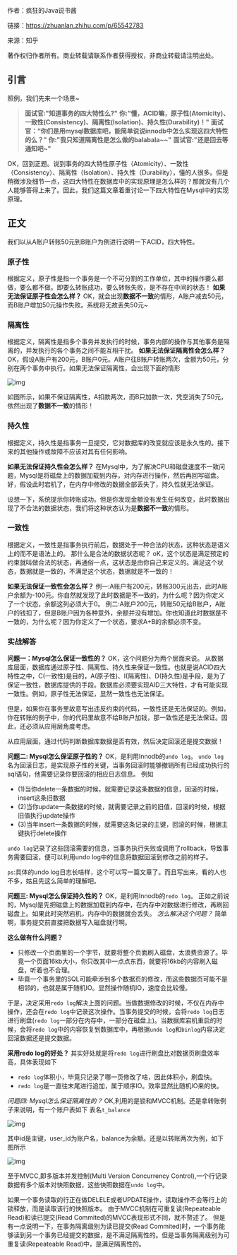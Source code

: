 作者：疯狂的Java说书酱

链接：https://zhuanlan.zhihu.com/p/65542783

来源：知乎

著作权归作者所有。商业转载请联系作者获得授权，非商业转载请注明出处。

## **引言**

照例，我们先来一个场景~

> **面试官:"知道事务的四大特性么?"**
> **你:"懂，ACID嘛，原子性(Atomicity)、一致性(Consistency)、隔离性(Isolation)、持久性(Durability)！"**
> **面试官：“你们是用mysql数据库吧，能简单说说innodb中怎么实现这四大特性的么？”**
> **你:"我只知道隔离性是怎么做的balabala~~"**
> **面试官:"还是回去等通知吧~"**

OK，回到正题。说到事务的四大特性原子性（Atomicity）、一致性（Consistency）、隔离性（Isolation）、持久性（Durability），懂的人很多。但是稍微涉及细节一点，这四大特性在数据库中的实现原理是怎么样的？那就没有几个人能够答得上来了。因此，我们这篇文章着重讨论一下四大特性在Mysql中的实现原理。

## **正文**

我们以从A账户转账50元到B账户为例进行说明一下ACID，四大特性。

### **原子性**

根据定义，原子性是指一个事务是一个不可分割的工作单位，其中的操作要么都做，要么都不做。即要么转账成功，要么转账失败，是不存在中间的状态！
**如果无法保证原子性会怎么样？**
OK，就会出现**数据不一致**的情形，A账户减去50元，而B账户增加50元操作失败。系统将无故丢失50元~

### **隔离性**

根据定义，隔离性是指多个事务并发执行的时候，事务内部的操作与其他事务是隔离的，并发执行的各个事务之间不能互相干扰。
**如果无法保证隔离性会怎么样？**
OK，假设A账户有200元，B账户0元。A账户往B账户转账两次，金额为50元，分别在两个事务中执行。如果无法保证隔离性，会出现下面的情形



![img](https://pic2.zhimg.com/v2-6676989ee963a3ce9ba0b97707da1f95_b.jpg)



如图所示，如果不保证隔离性，A扣款两次，而B只加款一次，凭空消失了50元，依然出现了**数据不一致**的情形！

### **持久性**

根据定义，持久性是指事务一旦提交，它对数据库的改变就应该是永久性的。接下来的其他操作或故障不应该对其有任何影响。

**如果无法保证持久性会怎么样？**
在Mysql中，为了解决CPU和磁盘速度不一致问题，Mysql是将磁盘上的数据加载到内存，对内存进行操作，然后再回写磁盘。好，假设此时宕机了，在内存中修改的数据全部丢失了，持久性就无法保证。

设想一下，系统提示你转账成功。但是你发现金额没有发生任何改变，此时数据出现了不合法的数据状态，我们将这种状态认为是**数据不一致**的情形。

### **一致性**

根据定义，一致性是指事务执行前后，数据处于一种合法的状态，这种状态是语义上的而不是语法上的。
那什么是合法的数据状态呢？
oK，这个状态是满足预定的约束就叫做合法的状态，再通俗一点，这状态是由你自己来定义的。满足这个状态，数据就是一致的，不满足这个状态，数据就是不一致的！

**如果无法保证一致性会怎么样？**
例一:A账户有200元，转账300元出去，此时A账户余额为-100元。你自然就发现了此时数据是不一致的，为什么呢？因为你定义了一个状态，余额这列必须大于0。
例二:A账户200元，转账50元给B账户，A账户的钱扣了，但是B账户因为各种意外，余额并没有增加。你也知道此时数据是不一致的，为什么呢？因为你定义了一个状态，要求A+B的余额必须不变。

### **实战解答**

**问题一：Mysql怎么保证一致性的？**
OK，这个问题分为两个层面来说。
从数据库层面，数据库通过原子性、隔离性、持久性来保证一致性。也就是说ACID四大特性之中，C(一致性)是目的，A(原子性)、I(隔离性)、D(持久性)是手段，是为了保证一致性，数据库提供的手段。数据库必须要实现AID三大特性，才有可能实现一致性。例如，原子性无法保证，显然一致性也无法保证。

但是，如果你在事务里故意写出违反约束的代码，一致性还是无法保证的。例如，你在转账的例子中，你的代码里故意不给B账户加钱，那一致性还是无法保证。因此，还必须从应用层角度考虑。

从应用层面，通过代码判断数据库数据是否有效，然后决定回滚还是提交数据！

**问题二: Mysql怎么保证原子性的？**
OK，是利用Innodb的`undo log`。
`undo log`名为回滚日志，是实现原子性的关键，当事务回滚时能够撤销所有已经成功执行的sql语句，他需要记录你要回滚的相应日志信息。
例如

- (1)当你delete一条数据的时候，就需要记录这条数据的信息，回滚的时候，insert这条旧数据
- (2)当你update一条数据的时候，就需要记录之前的旧值，回滚的时候，根据旧值执行update操作
- (3)当年insert一条数据的时候，就需要这条记录的主键，回滚的时候，根据主键执行delete操作

`undo log`记录了这些回滚需要的信息，当事务执行失败或调用了rollback，导致事务需要回滚，便可以利用undo log中的信息将数据回滚到修改之前的样子。

`ps`:具体的undo log日志长啥样，这个可以写一篇文章了。而且写出来，看的人也不多，姑且先这么简单的理解吧。

**问题三: Mysql怎么保证持久性的？**
OK，是利用Innodb的`redo log`。
正如之前说的，Mysql是先把磁盘上的数据加载到内存中，在内存中对数据进行修改，再刷回磁盘上。如果此时突然宕机，内存中的数据就会丢失。
*怎么解决这个问题？*
简单啊，事务提交前直接把数据写入磁盘就行啊。


**这么做有什么问题？**

- 只修改一个页面里的一个字节，就要将整个页面刷入磁盘，太浪费资源了。毕竟一个页面16kb大小，你只改其中一点点东西，就要将16kb的内容刷入磁盘，听着也不合理。
- 毕竟一个事务里的SQL可能牵涉到多个数据页的修改，而这些数据页可能不是相邻的，也就是属于随机IO。显然操作随机IO，速度会比较慢。

于是，决定采用`redo log`解决上面的问题。当做数据修改的时候，不仅在内存中操作，还会在`redo log`中记录这次操作。当事务提交的时候，会将`redo log`日志进行刷盘(`redo log`一部分在内存中，一部分在磁盘上)。当数据库宕机重启的时候，会将`redo log`中的内容恢复到数据库中，再根据`undo log`和`binlog`内容决定回滚数据还是提交数据。

**采用redo log的好处？**
其实好处就是将`redo log`进行刷盘比对数据页刷盘效率高，具体表现如下

- `redo log`体积小，毕竟只记录了哪一页修改了啥，因此体积小，刷盘快。
- `redo log`是一直往末尾进行追加，属于顺序IO。效率显然比随机IO来的快。

*问题四: Mysql怎么保证隔离性的？*
OK,利用的是锁和MVCC机制。还是拿转账例子来说明，有一个账户表如下
表名`t_balance` 

![img](https://pic3.zhimg.com/v2-fbb3cf4000dacebbcd6322d9f901c44e_b.jpg)

其中id是主键，user_id为账户名，balance为余额。还是以转账两次为例，如下图所示

![img](https://pic2.zhimg.com/v2-486b40fb28175dd1becef6e40c22d55d_b.jpg)

至于MVCC,即多版本并发控制(Multi Version Concurrency Control),一个行记录数据有多个版本对快照数据，这些快照数据在`undo log`中。

如果一个事务读取的行正在做DELELE或者UPDATE操作，读取操作不会等行上的锁释放，而是读取该行的快照版本。
由于MVCC机制在可重复读(Repeateable Read)和读已提交(Read Commited)的MVCC表现形式不同，就不赘述了。
但是有一点说明一下，在事务隔离级别为读已提交(Read Commited)时，一个事务能够读到另一个事务已经提交的数据，是不满足隔离性的。但是当事务隔离级别为可重复读(Repeateable Read)中，是满足隔离性的。